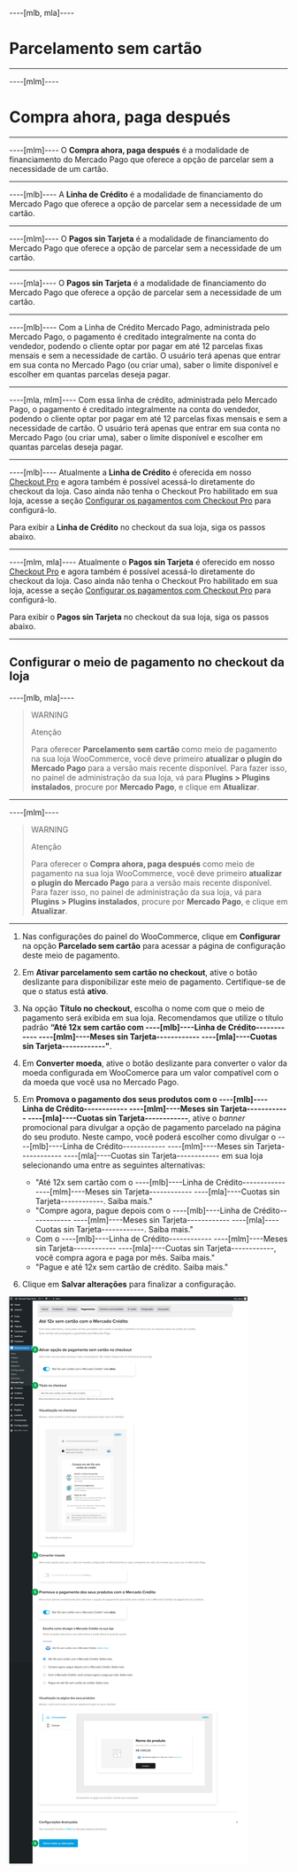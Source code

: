 ----[mlb, mla]----
# Parcelamento sem cartão

------------
----[mlm]----
# Compra ahora, paga después

------------
----[mlm]----
O **Compra ahora, paga después** é a modalidade de financiamento do Mercado Pago que oferece a opção de parcelar sem a necessidade de um cartão.

------------
----[mlb]----
A **Linha de Crédito** é a modalidade de financiamento do Mercado Pago que oferece a opção de parcelar sem a necessidade de um cartão.

------------
----[mlm]----
O **Pagos sin Tarjeta** é a modalidade de financiamento do Mercado Pago que oferece a opção de parcelar sem a necessidade de um cartão.

------------
----[mla]----
O **Pagos sin Tarjeta** é a modalidade de financiamento do Mercado Pago que oferece a opção de parcelar sem a necessidade de um cartão.

------------
----[mlb]----
Com a Linha de Crédito Mercado Pago, administrada pelo Mercado Pago, o pagamento é creditado integralmente na conta do vendedor, podendo o cliente optar por pagar em até 12 parcelas fixas mensais e sem a necessidade de cartão. O usuário terá apenas que entrar em sua conta no Mercado Pago (ou criar uma), saber o limite disponível e escolher em quantas parcelas deseja pagar.

------------
----[mla, mlm]----
Com essa linha de crédito, administrada pelo Mercado Pago, o pagamento é creditado integralmente na conta do vendedor, podendo o cliente optar por pagar em até 12 parcelas fixas mensais e sem a necessidade de cartão. O usuário terá apenas que entrar em sua conta no Mercado Pago (ou criar uma), saber o limite disponível e escolher em quantas parcelas deseja pagar.

------------
----[mlb]----
Atualmente a **Linha de Crédito** é oferecida em nosso [Checkout Pro](/developers/pt/docs/checkout-pro/landing) e agora também é possível acessá-lo diretamente do checkout da loja. Caso ainda não tenha o Checkout Pro habilitado em sua loja, acesse a seção [Configurar os pagamentos com Checkout Pro](/developers/pt/docs/woocommerce/payments-configuration/checkout-pro) para configurá-lo.

Para exibir a **Linha de Crédito** no checkout da sua loja, siga os passos abaixo.

------------
----[mlm, mla]----
Atualmente o **Pagos sin Tarjeta** é oferecido em nosso [Checkout Pro](/developers/pt/docs/checkout-pro/landing) e agora também é possível acessá-lo diretamente do checkout da loja. Caso ainda não tenha o Checkout Pro habilitado em sua loja, acesse a seção [Configurar os pagamentos com Checkout Pro](/developers/pt/docs/woocommerce/payments-configuration/checkout-pro) para configurá-lo.

Para exibir o **Pagos sin Tarjeta** no checkout da sua loja, siga os passos abaixo.

------------
## Configurar o meio de pagamento no checkout da loja
----[mlb, mla]----
> WARNING
>
> Atenção
>
> Para oferecer **Parcelamento sem cartão** como meio de pagamento na sua loja WooCommerce, você deve primeiro **atualizar o plugin do Mercado Pago** para a versão mais recente disponível. Para fazer isso, no painel de administração da sua loja, vá para **Plugins > Plugins instalados**, procure por **Mercado Pago**, e clique em **Atualizar**.

------------
----[mlm]----
> WARNING
>
> Atenção
>
> Para oferecer o **Compra ahora, paga después** como meio de pagamento na sua loja WooCommerce, você deve primeiro **atualizar o plugin do Mercado Pago** para a versão mais recente disponível. Para fazer isso, no painel de administração da sua loja, vá para **Plugins > Plugins instalados**, procure por **Mercado Pago**, e clique em **Atualizar**.

------------
1. Nas configurações do painel do WooCommerce, clique em **Configurar** na opção **Parcelado sem cartão** para acessar a página de configuração deste meio de pagamento.
2. Em **Ativar parcelamento sem cartão no checkout**, ative o botão deslizante para disponibilizar este meio de pagamento. Certifique-se de que o status está **ativo**.
3. Na opção **Título no checkout**, escolha o nome com que o meio de pagamento será exibida em sua loja. Recomendamos que utilize o título padrão **“Até 12x sem cartão com ----[mlb]----Linha de Crédito------------ ----[mlm]----Meses sin Tarjeta------------ ----[mla]----Cuotas sin Tarjeta------------"**.
4. Em **Converter moeda**, ative o botão deslizante para converter o valor da moeda configurada em WooComerce para um valor compatível com o da moeda que você usa no Mercado Pago. 
5. Em **Promova o pagamento dos seus produtos com o ----[mlb]----Linha de Crédito------------ ----[mlm]----Meses sin Tarjeta------------ ----[mla]----Cuotas sin Tarjeta------------**, ative o _banner_ promocional para divulgar a opção de pagamento parcelado na página do seu produto. Neste campo, você poderá escolher como divulgar o ----[mlb]----Linha de Crédito------------ ----[mlm]----Meses sin Tarjeta------------ ----[mla]----Cuotas sin Tarjeta------------ em sua loja selecionando uma entre as seguintes alternativas:

    - "Até 12x sem cartão com o ----[mlb]----Linha de Crédito------------ ----[mlm]----Meses sin Tarjeta------------ ----[mla]----Cuotas sin Tarjeta------------. Saiba mais."
    - "Compre agora, pague depois com o ----[mlb]----Linha de Crédito------------ ----[mlm]----Meses sin Tarjeta------------ ----[mla]----Cuotas sin Tarjeta------------. Saiba mais."
    - Com o ----[mlb]----Linha de Crédito------------ ----[mlm]----Meses sin Tarjeta------------ ----[mla]----Cuotas sin Tarjeta------------, você compra agora e paga por mês. Saiba mais."
    - "Pague e até 12x sem cartão de crédito. Saiba mais."

6. Clique em **Salvar alterações** para finalizar a configuração.

![woo-credits-admin-pt](/images/woocomerce/credits-woo-2.png)

